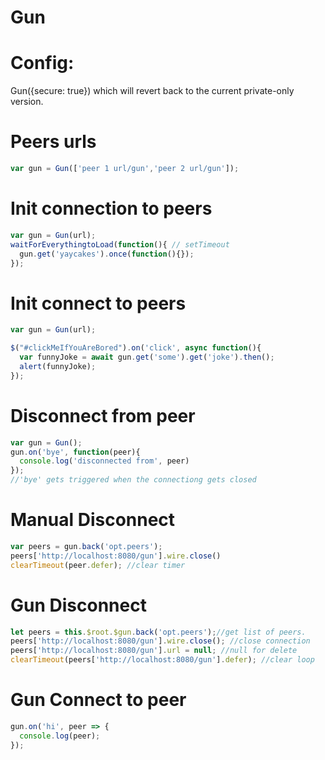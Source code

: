 # Gun


# Config:

Gun({secure: true})  which will revert back to the current private-only version.

# Peers urls
```javascript
var gun = Gun(['peer 1 url/gun','peer 2 url/gun']);
```

# Init connection to peers
```javascript
var gun = Gun(url);
waitForEverythingtoLoad(function(){ // setTimeout
  gun.get('yaycakes').once(function(){});
});
```

# Init connect to peers
```javascript
var gun = Gun(url);

$("#clickMeIfYouAreBored").on('click', async function(){
  var funnyJoke = await gun.get('some').get('joke').then();
  alert(funnyJoke);
});
```

# Disconnect from peer
```javascript
var gun = Gun(); 
gun.on('bye', function(peer){ 
  console.log('disconnected from', peer) 
});
//'bye' gets triggered when the connectiong gets closed
```


# Manual Disconnect
```javascript
var peers = gun.back('opt.peers'); 
peers['http://localhost:8080/gun'].wire.close()
clearTimeout(peer.defer); //clear timer
```

# Gun Disconnect
```javascript
let peers = this.$root.$gun.back('opt.peers');//get list of peers.
peers['http://localhost:8080/gun'].wire.close(); //close connection
peers['http://localhost:8080/gun'].url = null; //null for delete
clearTimeout(peers['http://localhost:8080/gun'].defer); //clear loop
```

# Gun Connect to peer
```javascript
gun.on('hi', peer => {
  console.log(peer);
});
```
